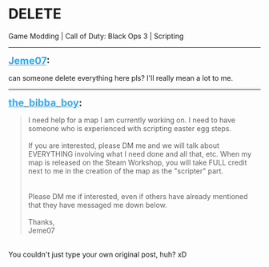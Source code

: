 # DELETE
Game Modding | Call of Duty: Black Ops 3 | Scripting

---
<strong style="font-size: 1.4em;"><span style="text-decoration: underline;text-decoration-color: #34a7f9;"><span style="color:#34a7f9;">Jeme07</span></span>:</strong>

<p>can someone delete everything here pls? I&#39;ll really mean a lot to me.</p>

---
<strong style="font-size: 1.4em;"><span style="text-decoration: underline;text-decoration-color: #34a7f9;"><span style="color:#34a7f9;">the_bibba_boy</span></span>:</strong>

<p><blockquote>I need help for a map I am currently working on. I need to have someone who is experienced with scripting easter egg steps.<br /><br />If you are interested, please DM me and we will talk about EVERYTHING involving what I need done and all that, etc. When my map is released on the Steam Workshop, you will take FULL credit next to me in the creation of the map as the &quot;scripter&quot; part.<br /><br /><br />Please DM me if interested, even if others have already mentioned that they have messaged me down below.<br /><br />Thanks,<br />Jeme07<br /></blockquote><br />You couldn&#39;t just type your own original post, huh? xD</p>
